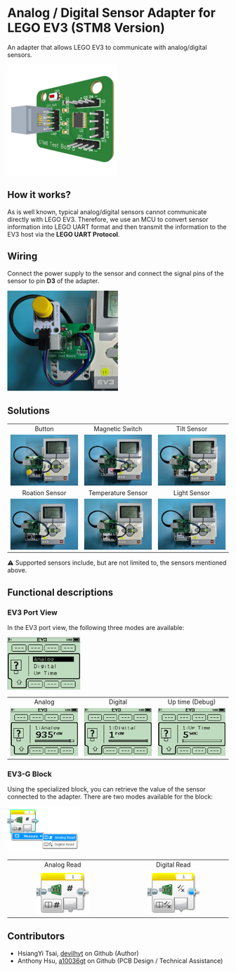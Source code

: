 # Analog / Digital Sensor Adapter for LEGO EV3 (STM8 Version)
An adapter that allows LEGO EV3 to communicate with analog/digital sensors.
<!--一款能讓 LEGO EV3 與類比/數位感測器通訊的適配器--->

<img src="img/board.png" style="width: 50%;">

## How it works?
As is well known, typical analog/digital sensors cannot communicate directly with LEGO EV3. Therefore, we use an MCU to convert sensor information into LEGO UART format and then transmit the information to the EV3 host via the **LEGO UART Protocol**.  
<!--眾所周知，一般的類比/數位感測器無法直接與LEGO EV3通訊。因此，我們使用MCU將感測器資訊轉換成LEGO UART格式，再透過LEGO UART協議將資訊傳送至EV3主機。--->

## Wiring

Connect the power supply to the sensor and connect the signal pins of the sensor to pin **D3** of the adapter.
<!--將電源連機到感測器，並將感測器的信號腳位連接到適配器的D3腳位。--->

<img src="img/wiring.jpg" style="width: 50%;">

## Solutions

<table>
    <tbody>
        <tr>
            <td width="33%" align="center" valign="middle">Button</td>
            <td width="33%" align="center" valign="middle">Magnetic Switch</td>
            <td width="33%" align="center" valign="middle">Tilt Sensor</td>
        </tr>
        <tr></tr>
        <tr>
            <td width="33%" align="center" valign="middle">
                <img src="img/button.JPG">
            </td>
            <td width="33%" align="center" valign="middle">
                <img src="img/magnetic_switch.JPG">
            </td>
            <td width="33%" align="center" valign="middle">
                <img src="img/tilt_sensor.JPG">
            </td>
        </tr>
        <tr></tr>
        <tr>
            <td width="33%" align="center" valign="middle">Roation Sensor</td>
            <td width="33%" align="center" valign="middle">Temperature Sensor</td>
            <td width="33%" align="center" valign="middle">Light Sensor</td>
        </tr>
        <tr></tr>
        <tr>
            <td width="33%" align="center" valign="middle">
                <img src="img/rotation_sensor.JPG">
            </td>
            <td width="33%" align="center" valign="middle">
                <img src="img/temperature_sensor.JPG">
            </td>
            <td width="33%" align="center" valign="middle">
                <img src="img/light_sensor.JPG">
            </td>
        </tr>
    </tbody>
</table>

⚠️ Supported sensors include, but are not limited to, the sensors mentioned above.
<!--⚠️ 支援的感測器包括但不限於上述提到的感測器。--->

## Functional descriptions
### EV3 Port View
In the EV3 port view, the following three modes are available:
<!--在EV3 Port View中有以下三種模式：--->

<img src="img/portview_menu.png" style="width: 33%;">

<table>
    <tbody>
        <tr>
            <td width="33%" align="center" valign="middle">Analog</td>
            <td width="33%" align="center" valign="middle">Digital</td>
            <td width="33%" align="center" valign="middle">Up time (Debug)</td>
        </tr>
        <tr></tr>
        <tr>
            <td width="33%" align="center" valign="middle">
                <img src="img/portview_analog.png">
            </td>
            <td width="33%" align="center" valign="middle">
                <img src="img/portview_digital.png">
            </td>
            <td width="33%" align="center" valign="middle">
                <img src="img/portview_uptime.png">
            </td>
        </tr>
    </tbody>
</table>

### EV3-G Block
Using the specialized block, you can retrieve the value of the sensor connected to the adapter. There are two modes available for the block:
<!--使用專屬的Block，你可以獲取連接在adapter上的感測器的數值。Block有以下兩種模式：--->

<img src="img/block.png" style="width: 33%;">

<table>
    <tbody>
        <tr>
            <td width="20%" align="center" valign="middle">Analog Read</td>
            <td width="20%" align="center" valign="middle">Digital Read</td>
        </tr>
        <tr></tr>
        <tr>
            <td width="20%" align="center" valign="middle">
                <img src="img/block_analog.png">
            </td>
            <td width="20%" align="center" valign="middle">
                <img src="img/block_digital.png">
            </td>
        </tr>
    </tbody>
</table>

<!--
## Build your own Adapter
### Preparation
### Flashing the firmware
### Wiring
--->

## Contributors

- HsiangYi Tsai, [devilhyt](https://github.com/devilhyt) on Github (Author)
- Anthony Hsu, [a10036gt](https://github.com/a10036gt) on Github (PCB Design / Technical Assistance)

<!--
## References
[LEGO® Robotics Firmware Documentation](http://ev3.fantastic.computer/doxygen/index.html)  
[LEGO® EV3 Developer Kits](https://education.lego.com/en-us/product-resources/mindstorms-ev3/downloads/developer-kits)  
[ST RM0016](https://www.st.com/resource/en/reference_manual/rm0016-stm8s-series-and-stm8af-series-8bit-microcontrollers-stmicroelectronics.pdf)  
[ST DS6120](https://www.st.com/resource/en/datasheet/stm8s103f3.pdf) 
--->  

